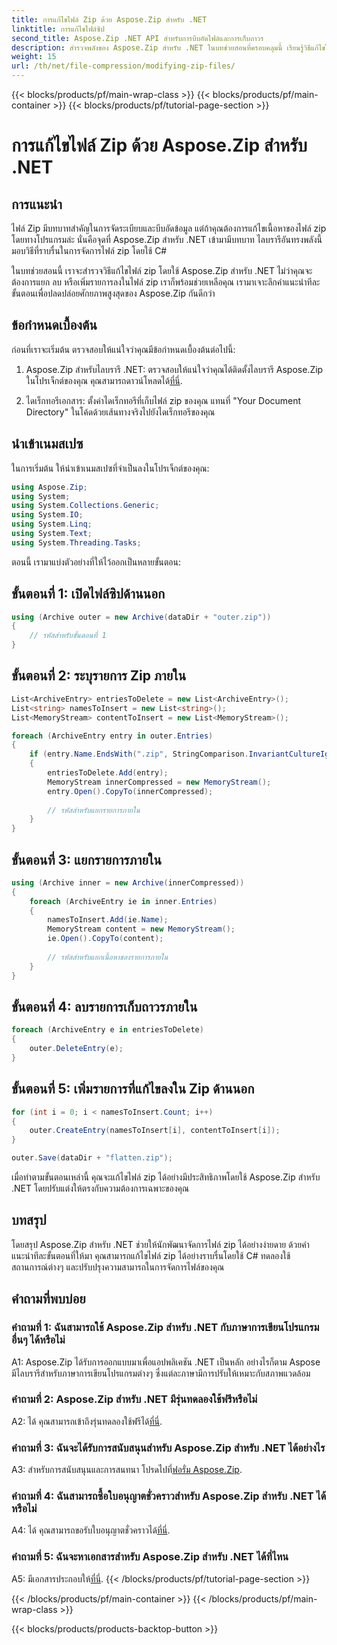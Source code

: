 ```yaml
---
title: การแก้ไขไฟล์ Zip ด้วย Aspose.Zip สำหรับ .NET
linktitle: การแก้ไขไฟล์ซิป
second_title: Aspose.Zip .NET API สำหรับการบีบอัดไฟล์และการเก็บถาวร
description: สำรวจพลังของ Aspose.Zip สำหรับ .NET ในบทช่วยสอนที่ครอบคลุมนี้ เรียนรู้วิธีแก้ไขไฟล์ zip ได้อย่างราบรื่นโดยใช้ C#
weight: 15
url: /th/net/file-compression/modifying-zip-files/
---
```


{{< blocks/products/pf/main-wrap-class >}}
{{< blocks/products/pf/main-container >}}
{{< blocks/products/pf/tutorial-page-section >}}

# การแก้ไขไฟล์ Zip ด้วย Aspose.Zip สำหรับ .NET

## การแนะนำ

ไฟล์ Zip มีบทบาทสำคัญในการจัดระเบียบและบีบอัดข้อมูล แต่ถ้าคุณต้องการแก้ไขเนื้อหาของไฟล์ zip โดยทางโปรแกรมล่ะ นั่นคือจุดที่ Aspose.Zip สำหรับ .NET เข้ามามีบทบาท ไลบรารีอันทรงพลังนี้มอบวิธีที่ราบรื่นในการจัดการไฟล์ zip โดยใช้ C#

ในบทช่วยสอนนี้ เราจะสำรวจวิธีแก้ไขไฟล์ zip โดยใช้ Aspose.Zip สำหรับ .NET ไม่ว่าคุณจะต้องการแยก ลบ หรือเพิ่มรายการลงในไฟล์ zip เราก็พร้อมช่วยเหลือคุณ เรามาเจาะลึกคำแนะนำทีละขั้นตอนเพื่อปลดปล่อยศักยภาพสูงสุดของ Aspose.Zip กันดีกว่า

## ข้อกำหนดเบื้องต้น

ก่อนที่เราจะเริ่มต้น ตรวจสอบให้แน่ใจว่าคุณมีข้อกำหนดเบื้องต้นต่อไปนี้:

1.  Aspose.Zip สำหรับไลบรารี .NET: ตรวจสอบให้แน่ใจว่าคุณได้ติดตั้งไลบรารี Aspose.Zip ในโปรเจ็กต์ของคุณ คุณสามารถดาวน์โหลดได้[ที่นี่](https://releases.aspose.com/zip/net/).

2. ไดเร็กทอรีเอกสาร: ตั้งค่าไดเร็กทอรีที่เก็บไฟล์ zip ของคุณ แทนที่ "Your Document Directory" ในโค้ดด้วยเส้นทางจริงไปยังไดเร็กทอรีของคุณ

## นำเข้าเนมสเปซ

ในการเริ่มต้น ให้นำเข้าเนมสเปซที่จำเป็นลงในโปรเจ็กต์ของคุณ:

```csharp
using Aspose.Zip;
using System;
using System.Collections.Generic;
using System.IO;
using System.Linq;
using System.Text;
using System.Threading.Tasks;
```

ตอนนี้ เรามาแบ่งตัวอย่างที่ให้ไว้ออกเป็นหลายขั้นตอน:

## ขั้นตอนที่ 1: เปิดไฟล์ซิปด้านนอก

```csharp
using (Archive outer = new Archive(dataDir + "outer.zip"))
{
    // รหัสสำหรับขั้นตอนที่ 1
}
```

## ขั้นตอนที่ 2: ระบุรายการ Zip ภายใน

```csharp
List<ArchiveEntry> entriesToDelete = new List<ArchiveEntry>();
List<string> namesToInsert = new List<string>();
List<MemoryStream> contentToInsert = new List<MemoryStream>();

foreach (ArchiveEntry entry in outer.Entries)
{
    if (entry.Name.EndsWith(".zip", StringComparison.InvariantCultureIgnoreCase))
    {
        entriesToDelete.Add(entry);
        MemoryStream innerCompressed = new MemoryStream();
        entry.Open().CopyTo(innerCompressed);
        
        // รหัสสำหรับแยกรายการภายใน
    }
}
```

## ขั้นตอนที่ 3: แยกรายการภายใน

```csharp
using (Archive inner = new Archive(innerCompressed))
{
    foreach (ArchiveEntry ie in inner.Entries)
    {
        namesToInsert.Add(ie.Name);
        MemoryStream content = new MemoryStream();
        ie.Open().CopyTo(content);
        
        // รหัสสำหรับแยกเนื้อหาของรายการภายใน
    }
}
```

## ขั้นตอนที่ 4: ลบรายการเก็บถาวรภายใน

```csharp
foreach (ArchiveEntry e in entriesToDelete)
{
    outer.DeleteEntry(e);
}
```

## ขั้นตอนที่ 5: เพิ่มรายการที่แก้ไขลงใน Zip ด้านนอก

```csharp
for (int i = 0; i < namesToInsert.Count; i++)
{
    outer.CreateEntry(namesToInsert[i], contentToInsert[i]);
}

outer.Save(dataDir + "flatten.zip");
```

เมื่อทำตามขั้นตอนเหล่านี้ คุณจะแก้ไขไฟล์ zip ได้อย่างมีประสิทธิภาพโดยใช้ Aspose.Zip สำหรับ .NET โดยปรับแต่งให้ตรงกับความต้องการเฉพาะของคุณ

## บทสรุป

โดยสรุป Aspose.Zip สำหรับ .NET ช่วยให้นักพัฒนาจัดการไฟล์ zip ได้อย่างง่ายดาย ด้วยคำแนะนำทีละขั้นตอนที่ให้มา คุณสามารถแก้ไขไฟล์ zip ได้อย่างราบรื่นโดยใช้ C# ทดลองใช้สถานการณ์ต่างๆ และปรับปรุงความสามารถในการจัดการไฟล์ของคุณ

## คำถามที่พบบ่อย

### คำถามที่ 1: ฉันสามารถใช้ Aspose.Zip สำหรับ .NET กับภาษาการเขียนโปรแกรมอื่นๆ ได้หรือไม่

A1: Aspose.Zip ได้รับการออกแบบมาเพื่อแอปพลิเคชัน .NET เป็นหลัก อย่างไรก็ตาม Aspose มีไลบรารีสำหรับภาษาการเขียนโปรแกรมต่างๆ ซึ่งแต่ละภาษามีการปรับให้เหมาะกับสภาพแวดล้อม

### คำถามที่ 2: Aspose.Zip สำหรับ .NET มีรุ่นทดลองใช้ฟรีหรือไม่

 A2: ได้ คุณสามารถเข้าถึงรุ่นทดลองใช้ฟรีได้[ที่นี่](https://releases.aspose.com/).

### คำถามที่ 3: ฉันจะได้รับการสนับสนุนสำหรับ Aspose.Zip สำหรับ .NET ได้อย่างไร

 A3: สำหรับการสนับสนุนและการสนทนา โปรดไปที่[ฟอรั่ม Aspose.Zip](https://forum.aspose.com/c/zip/37).

### คำถามที่ 4: ฉันสามารถซื้อใบอนุญาตชั่วคราวสำหรับ Aspose.Zip สำหรับ .NET ได้หรือไม่

 A4: ได้ คุณสามารถขอรับใบอนุญาตชั่วคราวได้[ที่นี่](https://purchase.aspose.com/temporary-license/).

### คำถามที่ 5: ฉันจะหาเอกสารสำหรับ Aspose.Zip สำหรับ .NET ได้ที่ไหน

 A5: มีเอกสารประกอบให้[ที่นี่](https://reference.aspose.com/zip/net/).
{{< /blocks/products/pf/tutorial-page-section >}}

{{< /blocks/products/pf/main-container >}}
{{< /blocks/products/pf/main-wrap-class >}}

{{< blocks/products/products-backtop-button >}}
